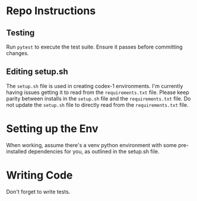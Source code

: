 # Repo Instructions

## Testing
Run `pytest` to execute the test suite. Ensure it passes before committing changes.

## Editing setup.sh
The `setup.sh` file is used in creating codex-1 environments. I'm currently having issues getting it to read from the `requirements.txt` file. Please keep parity between installs in the `setup.sh` file and the `requirements.txt` file. Do not update the `setup.sh` file to directly read from the `requirements.txt` file.

# Setting up the Env
When working, assume there's a venv python environment with some pre-installed dependencies for you, as outlined in the setup.sh file.

# Writing Code
Don't forget to write tests.
